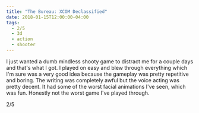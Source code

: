 ```yaml
---
title: "The Bureau: XCOM Declassified"
date: 2018-01-15T12:00:00-04:00
tags:
  - 2/5
  - 3d
  - action
  - shooter
---
```


I just wanted a dumb mindless shooty game to distract me for a couple days and that's what I got. I played on easy and blew through everything which I'm sure was a very good idea because the gameplay was pretty repetitive and boring. The writing was completely awful but the voice acting was pretty decent. It had some of the worst facial animations I've seen, which was fun. Honestly not the worst game I've played through.

2/5
